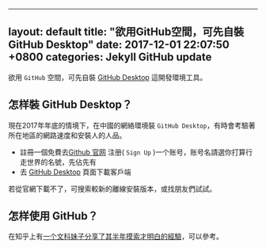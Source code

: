 ---
 layout: default
 title:  "欲用GitHub空間，可先自裝GitHub Desktop"
 date:   2017-12-01 22:07:50 +0800
 categories: Jekyll GitHub update
 ---
 欲用 `GitHub` 空間，可先自裝 [GitHub Desktop][GitHub_Desktop] 這開發環境工具。
 
 ## 怎样裝 GitHub Desktop？
 
 現在2017年年底的情境下，在中國的網絡環境裝 `GitHub Desktop`，有時會考驗著所在地區的網路速度和安裝人的人品。
 
 - 註冊一個免費去[Github 官网][Github官网] 注册( `Sign Up` )一个账号，账号名請選你打算行走世界的名號，先佔先有
 - 去 [GitHub Desktop][GitHub_Desktop] 頁面下載客戶端 
 
 若從官網下載不了，可搜索較新的離線安裝版本，或找朋友們試試。
 
 ## 怎样使用 GitHub？
 
 在知乎上有[一个文科妹子分享了其半年摸索才明白的經驗][文科妹子用GitHub]，可以參考。
 
 
 [GitHub_Desktop]: https://desktop.github.com/
 [Github官网]: https://github.com/
 [文科妹子用GitHub]: https://www.zhihu.com/question/20070065 

